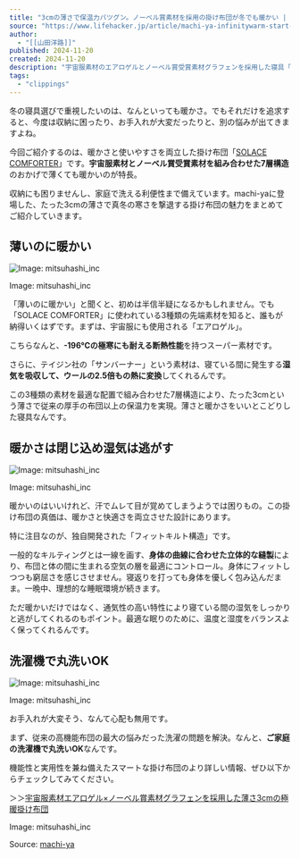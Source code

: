 ```yaml
---
title: "3cmの薄さで保温力バツグン。ノーベル賞素材を採用の掛け布団が冬でも暖かい | ライフハッカー・ジャパン"
source: "https://www.lifehacker.jp/article/machi-ya-infinitywarm-start-793750/"
author:
  - "[[山田洋路]]"
published: 2024-11-20
created: 2024-11-20
description: "宇宙服素材のエアロゲルとノーベル賞受賞素材グラフェンを採用した寝具「SOLACE COMFORTER」が登場。わずか3cmの薄さで驚きの保温力を実現する掛け布団です。7層構造による優れた断熱性能と身体にフィットする立体キルト設計で-3℃の環境下でも快適な睡眠を実現。家庭の洗濯機で丸洗い可能で抗菌加工も施された使いやすさが特長です。省スペース収納も可能で現代人のライフスタイルに寄り添う寝具です。"
tags:
  - "clippings"
---
```

冬の寝具選びで重視したいのは、なんといっても暖かさ。でもそれだけを追求すると、今度は収納に困ったり、お手入れが大変だったりと、別の悩みが出てきますよね。

今回ご紹介するのは、暖かさと使いやすさを両立した掛け布団「[SOLACE COMFORTER](https://camp-fire.jp/projects/view/793750?utm_source=lh&utm_medium=article_start&utm_campaign=infinitywarm_793750)」です。**宇宙服素材とノーベル賞受賞素材を組み合わせた7層構造**のおかげで薄くても暖かいのが特長。

収納にも困りませんし、家庭で洗える利便性まで備えています。machi-yaに登場した、たった3cmの薄さで真冬の寒さを撃退する掛け布団の魅力をまとめてご紹介していきます。

## 薄いのに暖かい

![Image: mitsuhashi_inc](https://media.loom-app.com/loom/2024/11/13/9368f20d-902f-484a-ae37-d381e26a8894/original.jpg?w=800)

Image: mitsuhashi\_inc

「薄いのに暖かい」と聞くと、初めは半信半疑になるかもしれません。でも「SOLACE COMFORTER」に使われている3種類の先端素材を知ると、誰もが納得いくはずです。まずは、宇宙服にも使用される「エアロゲル」。

こちらなんと、**\-196℃の極寒にも耐える断熱性能**を持つスーパー素材です。

さらに、テイジン社の「サンバーナー」という素材は、寝ている間に発生する**湿気を吸収して、ウールの2.5倍もの熱に変換**してくれるんです。

この3種類の素材を最適な配置で組み合わせた7層構造により、たった3cmという薄さで従来の厚手の布団以上の保温力を実現。薄さと暖かさをいいとこどりした寝具なんです。

## 暖かさは閉じ込め湿気は逃がす

![Image: mitsuhashi_inc](https://media.loom-app.com/loom/2024/11/13/404835c7-ec62-4c97-bd9a-15bbd43304bb/original.jpg?w=800)

Image: mitsuhashi\_inc

暖かいのはいいけれど、汗でムレて目が覚めてしまうようでは困りもの。この掛け布団の真価は、暖かさと快適さを両立させた設計にあります。

特に注目なのが、独自開発された「フィットキルト構造」です。

一般的なキルティングとは一線を画す、**身体の曲線に合わせた立体的な縫製**により、布団と体の間に生まれる空気の層を最適にコントロール。身体にフィットしつつも窮屈さを感じさせません。寝返りを打っても身体を優しく包み込んだまま。一晩中、理想的な睡眠環境が続きます。

ただ暖かいだけではなく、通気性の高い特性により寝ている間の湿気をしっかりと逃がしてくれるのもポイント。最適な眠りのために、温度と湿度をバランスよく保ってくれるんです。

## 洗濯機で丸洗いOK

![Image: mitsuhashi_inc](https://media.loom-app.com/loom/2024/11/13/7cb72041-17d8-4af2-8600-b5c3b151bbb5/original.jpg?w=800)

Image: mitsuhashi\_inc

お手入れが大変そう、なんて心配も無用です。

まず、従来の高機能布団の最大の悩みだった洗濯の問題を解決。なんと、**ご家庭の洗濯機で丸洗いOK**なんです。

機能性と実用性を兼ね備えたスマートな掛け布団のより詳しい情報、ぜひ以下からチェックしてみてください。

＞＞[宇宙服素材エアロゲル×ノーベル賞素材グラフェンを採用した薄さ3cmの極暖掛け布団](https://camp-fire.jp/projects/view/793750?utm_source=lh&utm_medium=article_start&utm_campaign=infinitywarm_793750)

Image: mitsuhashi\_inc

Source: [machi-ya](https://camp-fire.jp/projects/view/793750?utm_source=lh&utm_medium=article_start&utm_campaign=infinitywarm_793750)